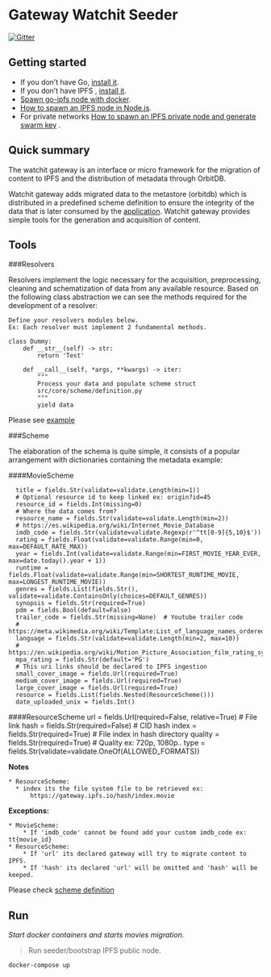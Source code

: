 # Gateway Watchit Seeder

[![Gitter](https://badges.gitter.im/watchit-app/community.svg)](https://gitter.im/watchit-app/community?utm_source=badge&utm_medium=badge&utm_campaign=pr-badge)

## Getting started

* If you don’t have Go, [install it](https://golang.org/doc/install).
* If you don’t have IPFS , [install it](https://github.com/ipfs/go-ipfs#install).
* [Spawn go-ipfs node with docker](https://mrh.io/ipfs_docker/).
* [How to spawn an IPFS node in Node.js](https://mrh.io/2018-01-24-pushing-limits-ipfs-orbitdb/).
* For private networks [How to spawn an IPFS private node and generate swarm key](https://mrh.io/ipfs-private-networks/)
  .

## Quick summary

The watchit gateway is an interface or micro framework for the migration of content to IPFS and the distribution of
metadata through OrbitDB.

Watchit gateway adds migrated data to the metastore (orbitdb) which is distributed in a predefined scheme definition to
ensure the integrity of the data that is later consumed by
the [application](https://github.com/ZorrillosDev/watchit-desktop). Watchit gateway provides simple tools for the
generation and acquisition of content.

## Tools

###Resolvers

Resolvers implement the logic necessary for the acquisition, preprocessing, cleaning and schematization of data from any
available resource. Based on the following class abstraction we can see the methods required for the development of a
resolver:

~~~~
Define your resolvers modules below.
Ex: Each resolver must implement 2 fundamental methods.

class Dummy:
    def __str__(self) -> str:
        return 'Test'

    def __call__(self, *args, **kwargs) -> iter:
        """
        Process your data and populate scheme struct
        src/core/scheme/definition.py
        """
        yield data
~~~~

Please see [example](https://github.com/ZorrillosDev/watchit-gateway/blob/master/resolvers/dummy/dummy.py)

###Scheme

The elaboration of the schema is quite simple, it consists of a popular arrangement with dictionaries containing the
metadata example:

####MovieScheme
```
  title = fields.Str(validate=validate.Length(min=1))
  # Optional resource id to keep linked ex: origin?id=45
  resource_id = fields.Int(missing=0)
  # Where the data comes from?
  resource_name = fields.Str(validate=validate.Length(min=2))
  # https://es.wikipedia.org/wiki/Internet_Movie_Database
  imdb_code = fields.Str(validate=validate.Regexp(r'^tt[0-9]{5,10}$'))
  rating = fields.Float(validate=validate.Range(min=0, max=DEFAULT_RATE_MAX))
  year = fields.Int(validate=validate.Range(min=FIRST_MOVIE_YEAR_EVER, max=date.today().year + 1))
  runtime = fields.Float(validate=validate.Range(min=SHORTEST_RUNTIME_MOVIE, max=LONGEST_RUNTIME_MOVIE))
  genres = fields.List(fields.Str(), validate=validate.ContainsOnly(choices=DEFAULT_GENRES))
  synopsis = fields.Str(required=True)
  pdm = fields.Bool(default=False)
  trailer_code = fields.Str(missing=None)  # Youtube trailer code
  # https://meta.wikimedia.org/wiki/Template:List_of_language_names_ordered_by_code
  language = fields.Str(validate=validate.Length(min=2, max=10))
  # https://en.wikipedia.org/wiki/Motion_Picture_Association_film_rating_system
  mpa_rating = fields.Str(default='PG')
  # This uri links should be declared to IPFS ingestion
  small_cover_image = fields.Url(required=True)
  medium_cover_image = fields.Url(required=True)
  large_cover_image = fields.Url(required=True)
  resource = fields.List(fields.Nested(ResourceScheme()))
  date_uploaded_unix = fields.Int()
```

####ResourceScheme
    url = fields.Url(required=False, relative=True)  # File link
    hash = fields.Str(required=False)  # CID hash
    index = fields.Str(required=True)  # File index in hash directory
    quality = fields.Str(required=True)  # Quality ex: 720p, 1080p..
    type = fields.Str(validate=validate.OneOf(ALLOWED_FORMATS))

**Notes**
  
    * ResourceScheme:
      * index its the file system file to be retrieved ex:
          https://gateway.ipfs.io/hash/index.movie


**Exceptions:**

    * MovieScheme: 
        * If 'imdb_code' cannot be found add your custom imdb_code ex: tt{movie_id}
    * ResourceScheme: 
        * If 'url' its declared gateway will try to migrate content to IPFS.
        * If 'hash' its declared 'url' will be omitted and 'hash' will be keeped.

Please check [scheme definition](https://github.com/ZorrillosDev/watchit-gateway/blob/master/src/core/scheme/definition.py)

## Run

*Start docker containers and starts movies migration.*
> Run seeder/bootstrap IPFS public node.

`docker-compose up`
